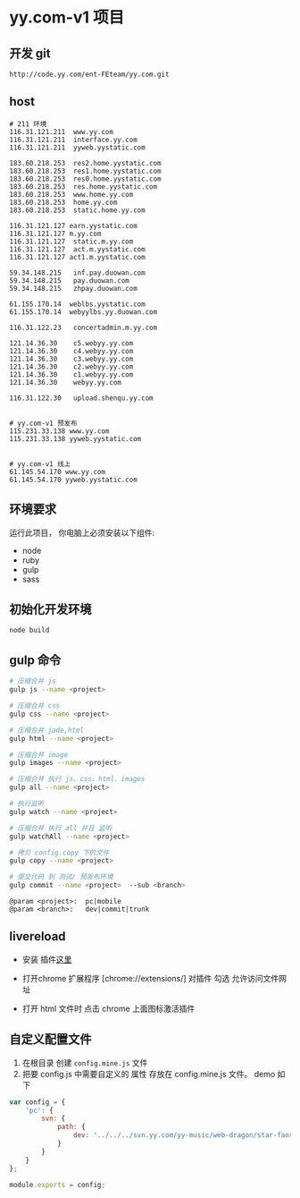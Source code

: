 # yy.com-v1 项目

## 开发 git
```
http://code.yy.com/ent-FEteam/yy.com.git
```

## host
```
# 211 环境
116.31.121.211	www.yy.com
116.31.121.211	interface.yy.com
116.31.121.211	yyweb.yystatic.com

183.60.218.253	res2.home.yystatic.com
183.60.218.253	res1.home.yystatic.com
183.60.218.253	res0.home.yystatic.com
183.60.218.253	res.home.yystatic.com
183.60.218.253	www.home.yy.com
183.60.218.253	home.yy.com
183.60.218.253	static.home.yy.com

116.31.121.127 earn.yystatic.com
116.31.121.127 m.yy.com
116.31.121.127	static.m.yy.com
116.31.121.127	act.m.yystatic.com
116.31.121.127 act1.m.yystatic.com

59.34.148.215	inf.pay.duowan.com
59.34.148.215	pay.duowan.com
59.34.148.215	zhpay.duowan.com

61.155.170.14  weblbs.yystatic.com
61.155.170.14  webyylbs.yy.duowan.com

116.31.122.23	concertadmin.m.yy.com

121.14.36.30	c5.webyy.yy.com
121.14.36.30	c4.webyy.yy.com
121.14.36.30	c3.webyy.yy.com
121.14.36.30	c2.webyy.yy.com
121.14.36.30	c1.webyy.yy.com
121.14.36.30	webyy.yy.com

116.31.122.30	upload.shenqu.yy.com


# yy.com-v1 预发布
115.231.33.138 www.yy.com
115.231.33.138 yyweb.yystatic.com


# yy.com-v1 线上
61.145.54.170 www.yy.com
61.145.54.170 yyweb.yystatic.com

```

## 环境要求
运行此项目， 你电脑上必须安装以下组件:
* node
* ruby
* gulp
* sass

## 初始化开发环境

```
node build
```

## gulp 命令

```Bash
# 压缩合并 js
gulp js --name <project>

# 压缩合并 css
gulp css --name <project>

# 压缩合并 jade,html
gulp html --name <project>

# 压缩合并 image
gulp images --name <project>

# 压缩合并 执行 js、css、html、images
gulp all --name <project>

# 执行监听
gulp watch --name <project>

# 压缩合并 执行 all 并且 监听
gulp watchAll --name <project>

# 拷贝 config.copy 下的文件
gulp copy --name <project>

# 提交代码 到 测试/ 预发布环境
gulp commit --name <project>  --sub <branch> 
```

```
@param <project>:  pc|mobile
@param <branch>:   dev|commit|trunk
```


## livereload 

* 安装 插件[这里](https://chrome.google.com/webstore/detail/livereload/jnihajbhpnppcggbcgedagnkighmdlei)

* 打开chrome 扩展程序 [chrome://extensions/] 对插件 勾选 允许访问文件网址

* 打开 html 文件时 点击 chrome 上面图标激活插件

## 自定义配置文件
1. 在根目录 创建 `config.mine.js` 文件
2. 把要 config.js 中需要自定义的 属性 存放在 config.mine.js 文件。 demo 如下

```js
var config = {
    'pc': {
        svn: {
            path: {
                dev: '../../../svn.yy.com/yy-music/web-dragon/star-fans/yyweb/branches/develop',
            }
        }
    }
};

module.exports = config;
```



